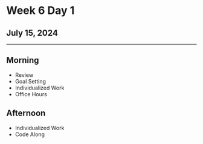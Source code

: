 # Week 6 Day 1
## July 15, 2024

---

## Morning

- Review
- Goal Setting
- Individualized Work
- Office Hours

## Afternoon

- Individualized Work
- Code Along